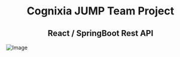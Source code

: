 
<center><h1> Cognixia JUMP Team Project</h1>
        <h2> React / SpringBoot Rest API</h2></center>





<!-- [Link](url) and  -->

![Image](/Users/carolinerives/Desktop/restaurant-app-screenshot.png)




